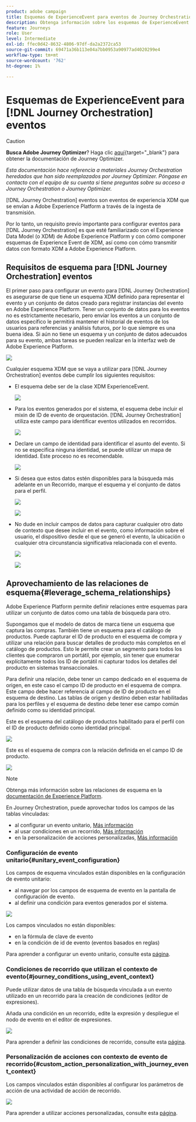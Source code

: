 ```yaml
---
product: adobe campaign
title: Esquemas de ExperienceEvent para eventos de Journey Orchestration
description: Obtenga información sobre los esquemas de ExperienceEvent para eventos de Journey Orchestration
feature: Journeys
role: User
level: Intermediate
exl-id: ffec0d42-8632-4806-97df-da2a2372ca53
source-git-commit: 69471a36b113e04a7bb0953a90977ad4020299e4
workflow-type: tm+mt
source-wordcount: '762'
ht-degree: 1%

---
```


# Esquemas de ExperienceEvent para [!DNL Journey Orchestration] eventos


>[!CAUTION]
>
>**Busca Adobe Journey Optimizer**? Haga clic [aquí](https://experienceleague.adobe.com/es/docs/journey-optimizer/using/ajo-home){target="_blank"} para obtener la documentación de Journey Optimizer.
>
>
>_Esta documentación hace referencia a materiales Journey Orchestration heredados que han sido reemplazados por Journey Optimizer. Póngase en contacto con el equipo de su cuenta si tiene preguntas sobre su acceso a Journey Orchestration o Journey Optimizer._



[!DNL Journey Orchestration] eventos son eventos de experiencia XDM que se envían a Adobe Experience Platform a través de la ingesta de transmisión.

Por lo tanto, un requisito previo importante para configurar eventos para [!DNL Journey Orchestration] es que esté familiarizado con el Experience Data Model (o XDM) de Adobe Experience Platform y con cómo componer esquemas de Experience Event de XDM, así como con cómo transmitir datos con formato XDM a Adobe Experience Platform.

## Requisitos de esquema para [!DNL Journey Orchestration] eventos

El primer paso para configurar un evento para [!DNL Journey Orchestration] es asegurarse de que tiene un esquema XDM definido para representar el evento y un conjunto de datos creado para registrar instancias del evento en Adobe Experience Platform. Tener un conjunto de datos para los eventos no es estrictamente necesario, pero enviar los eventos a un conjunto de datos específico le permitirá mantener el historial de eventos de los usuarios para referencias y análisis futuros, por lo que siempre es una buena idea. Si aún no tiene un esquema y un conjunto de datos adecuados para su evento, ambas tareas se pueden realizar en la interfaz web de Adobe Experience Platform.

![](../assets/schema1.png)

Cualquier esquema XDM que se vaya a utilizar para [!DNL Journey Orchestration] eventos debe cumplir los siguientes requisitos:

* El esquema debe ser de la clase XDM ExperienceEvent.

  ![](../assets/schema2.png)

* Para los eventos generados por el sistema, el esquema debe incluir el mixin de ID de evento de orquestación. [!DNL Journey Orchestration] utiliza este campo para identificar eventos utilizados en recorridos.

  ![](../assets/schema3.png)

* Declare un campo de identidad para identificar el asunto del evento. Si no se especifica ninguna identidad, se puede utilizar un mapa de identidad. Este proceso no es recomendable.

  ![](../assets/schema4.png)

* Si desea que estos datos estén disponibles para la búsqueda más adelante en un Recorrido, marque el esquema y el conjunto de datos para el perfil.

  ![](../assets/schema5.png)

  ![](../assets/schema6.png)

* No dude en incluir campos de datos para capturar cualquier otro dato de contexto que desee incluir en el evento, como información sobre el usuario, el dispositivo desde el que se generó el evento, la ubicación o cualquier otra circunstancia significativa relacionada con el evento.

  ![](../assets/schema7.png)

  ![](../assets/schema8.png)

## Aprovechamiento de las relaciones de esquema{#leverage_schema_relationships}

Adobe Experience Platform permite definir relaciones entre esquemas para utilizar un conjunto de datos como una tabla de búsqueda para otro.

Supongamos que el modelo de datos de marca tiene un esquema que captura las compras. También tiene un esquema para el catálogo de productos. Puede capturar el ID de producto en el esquema de compra y utilizar una relación para buscar detalles de producto más completos en el catálogo de productos. Esto le permite crear un segmento para todos los clientes que compraron un portátil, por ejemplo, sin tener que enumerar explícitamente todos los ID de portátil ni capturar todos los detalles del producto en sistemas transaccionales.

Para definir una relación, debe tener un campo dedicado en el esquema de origen, en este caso el campo ID de producto en el esquema de compra. Este campo debe hacer referencia al campo de ID de producto en el esquema de destino. Las tablas de origen y destino deben estar habilitadas para los perfiles y el esquema de destino debe tener ese campo común definido como su identidad principal.

Este es el esquema del catálogo de productos habilitado para el perfil con el ID de producto definido como identidad principal.

![](../assets/schema9.png)

Este es el esquema de compra con la relación definida en el campo ID de producto.

![](../assets/schema10.png)

>[!NOTE]
>
>Obtenga más información sobre las relaciones de esquema en la [documentación de Experience Platform](https://experienceleague.adobe.com/docs/platform-learn/tutorials/schemas/configure-relationships-between-schemas.html?lang=es).

En Journey Orchestration, puede aprovechar todos los campos de las tablas vinculadas:

* al configurar un evento unitario, [Más información](../event/experience-event-schema.md#unitary_event_configuration)
* al usar condiciones en un recorrido, [Más información](../event/experience-event-schema.md#journey_conditions_using_event_context)
* en la personalización de acciones personalizadas, [Más información](../event/experience-event-schema.md#custom_action_personalization_with_journey_event_context)

### Configuración de evento unitario{#unitary_event_configuration}

Los campos de esquema vinculados están disponibles en la configuración de evento unitario:

* al navegar por los campos de esquema de evento en la pantalla de configuración de evento.
* al definir una condición para eventos generados por el sistema.

![](../assets/schema11.png)

Los campos vinculados no están disponibles:

* en la fórmula de clave de evento
* en la condición de id de evento (eventos basados en reglas)

Para aprender a configurar un evento unitario, consulte esta [página](../event/about-creating.md).

### Condiciones de recorrido que utilizan el contexto de evento{#journey_conditions_using_event_context}

Puede utilizar datos de una tabla de búsqueda vinculada a un evento utilizado en un recorrido para la creación de condiciones (editor de expresiones).

Añada una condición en un recorrido, edite la expresión y despliegue el nodo de evento en el editor de expresiones.

![](../assets/schema12.png)

Para aprender a definir las condiciones de recorrido, consulte esta [página](../building-journeys/condition-activity.md).

### Personalización de acciones con contexto de evento de recorrido{#custom_action_personalization_with_journey_event_context}

Los campos vinculados están disponibles al configurar los parámetros de acción de una actividad de acción de recorrido.

![](../assets/schema13.png)

Para aprender a utilizar acciones personalizadas, consulte esta [página](../building-journeys/using-custom-actions.md).

